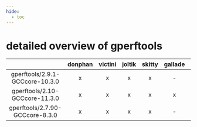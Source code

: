 ```yaml
---
hide:
  - toc
---
```


detailed overview of gperftools
===============================

| |donphan|victini|joltik|skitty|gallade|accelgor|swalot|doduo|
| :---: | :---: | :---: | :---: | :---: | :---: | :---: | :---: | :---: |
|gperftools/2.9.1-GCCcore-10.3.0|x|x|x|x|-|x|x|x|
|gperftools/2.10-GCCcore-11.3.0|x|x|x|x|x|x|x|x|
|gperftools/2.7.90-GCCcore-8.3.0|x|x|x|x|-|-|-|x|
